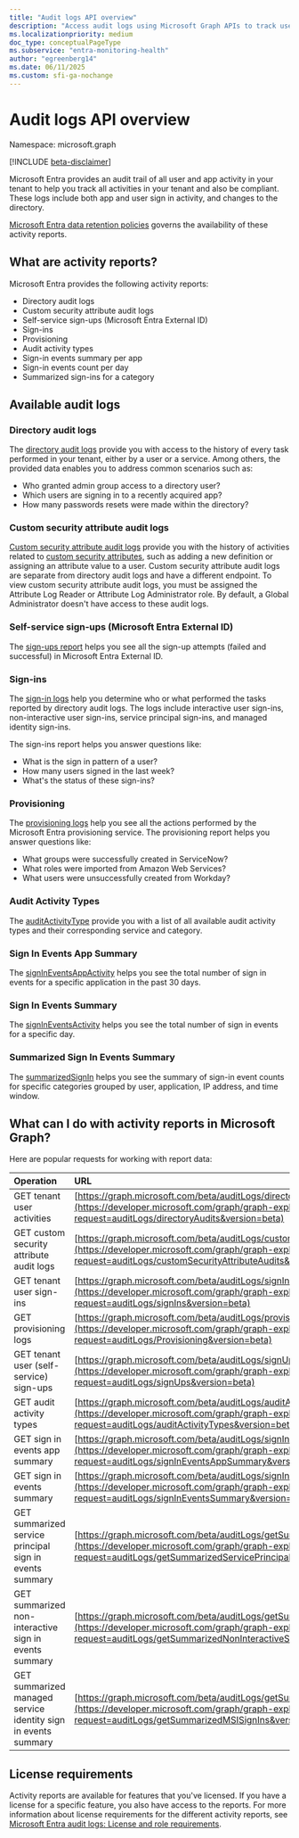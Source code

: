 ```yaml
---
title: "Audit logs API overview"
description: "Access audit logs using Microsoft Graph APIs to track user activity in a tenant, integrate with third-party SIEM tools, and remain compliant."
ms.localizationpriority: medium
doc_type: conceptualPageType
ms.subservice: "entra-monitoring-health"
author: "egreenberg14"
ms.date: 06/11/2025
ms.custom: sfi-ga-nochange
---
```


# Audit logs API overview

Namespace: microsoft.graph

[!INCLUDE [beta-disclaimer](../../includes/beta-disclaimer.md)]

Microsoft Entra provides an audit trail of all user and app activity in your tenant to help you track all activities in your tenant and also be compliant. These logs include both app and user sign in activity, and changes to the directory.

[Microsoft Entra data retention policies](/entra/identity/monitoring-health/reference-reports-data-retention#how-long-does-azure-ad-store-the-data) governs the availability of these activity reports.

## What are activity reports?

Microsoft Entra provides the following activity reports:

- Directory audit logs
- Custom security attribute audit logs
- Self-service sign-ups (Microsoft Entra External ID)
- Sign-ins
- Provisioning
- Audit activity types
- Sign-in events summary per app
- Sign-in events count per day
- Summarized sign-ins for a category

## Available audit logs

### Directory audit logs

The [directory audit logs](../resources/directoryaudit.md) provide you with access to the history of every task performed in your tenant, either by a user or a service. Among others, the provided data enables you to address common scenarios such as:

- Who granted admin group access to a directory user?
- Which users are signing in to a recently acquired app?
- How many passwords resets were made within the directory?

### Custom security attribute audit logs

[Custom security attribute audit logs](../resources/customsecurityattributeaudit.md) provide you with the history of activities related to [custom security attributes](../resources/custom-security-attributes-overview.md), such as adding a new definition or assigning an attribute value to a user. Custom security attribute audit logs are separate from directory audit logs and have a different endpoint. To view custom security attribute audit logs, you must be assigned the Attribute Log Reader or Attribute Log Administrator role. By default, a Global Administrator doesn't have access to these audit logs.

### Self-service sign-ups (Microsoft Entra External ID)

The [sign-ups report](../resources/selfservicesignup.md) helps you see all the sign-up attempts (failed and successful) in Microsoft Entra External ID.

### Sign-ins

The [sign-in logs](../resources/signin.md) help you determine who or what performed the tasks reported by directory audit logs. The logs include interactive user sign-ins, non-interactive user sign-ins, service principal sign-ins, and managed identity sign-ins.

The sign-ins report helps you answer questions like:

- What is the sign in pattern of a user?
- How many users signed in the last week?
- What's the status of these sign-ins?

### Provisioning

The [provisioning logs](../resources/provisioningobjectsummary.md) help you see all the actions performed by the Microsoft Entra provisioning service. The provisioning report helps you answer questions like:

- What groups were successfully created in ServiceNow?
- What roles were imported from Amazon Web Services?
- What users were unsuccessfully created from Workday?

### Audit Activity Types

The [auditActivityType](../resources/auditactivitytype.md) provide you with a list of all available audit activity types and their corresponding service and category.

### Sign In Events App Summary

The [signInEventsAppActivity](../resources/signineventsappactivity.md) helps you see the total number of sign in events for a specific application in the past 30 days.

### Sign In Events Summary

The [signInEventsActivity](../resources/signineventsactivity.md) helps you see the total number of sign in events for a specific day.

### Summarized Sign In Events Summary

The [summarizedSignIn](../resources/summarizedsignin.md) helps you see the summary of sign-in event counts for specific categories grouped by user, application, IP address, and time window.

## What can I do with activity reports in Microsoft Graph?

Here are popular requests for working with report data:

Operation | URL
|:----------|:----|
|GET tenant user activities | [https://graph.microsoft.com/beta/auditLogs/directoryAudits](https://developer.microsoft.com/graph/graph-explorer?request=auditLogs/directoryAudits&version=beta)
|GET custom security attribute audit logs | [https://graph.microsoft.com/beta/auditLogs/customSecurityAttributeAudits](https://developer.microsoft.com/graph/graph-explorer?request=auditLogs/customSecurityAttributeAudits&version=beta)
|GET tenant user sign-ins | [https://graph.microsoft.com/beta/auditLogs/signIns](https://developer.microsoft.com/graph/graph-explorer?request=auditLogs/signIns&version=beta)
|GET provisioning logs | [https://graph.microsoft.com/beta/auditLogs/provisioning](https://developer.microsoft.com/graph/graph-explorer?request=auditLogs/Provisioning&version=beta)
|GET tenant user (self-service) sign-ups | [https://graph.microsoft.com/beta/auditLogs/signUps](https://developer.microsoft.com/graph/graph-explorer?request=auditLogs/signUps&version=beta)
|GET audit activity types | [https://graph.microsoft.com/beta/auditLogs/auditActivityTypes](https://developer.microsoft.com/graph/graph-explorer?request=auditLogs/auditActivityTypes&version=beta)
|GET sign in events app summary | [https://graph.microsoft.com/beta/auditLogs/signInEventsAppSummary](https://developer.microsoft.com/graph/graph-explorer?request=auditLogs/signInEventsAppSummary&version=beta)
|GET sign in events summary | [https://graph.microsoft.com/beta/auditLogs/signInEventsSummary](https://developer.microsoft.com/graph/graph-explorer?request=auditLogs/signInEventsSummary&version=beta)
|GET summarized service principal sign in events summary | [https://graph.microsoft.com/beta/auditLogs/getSummarizedServicePrincipalSignIns](https://developer.microsoft.com/graph/graph-explorer?request=auditLogs/getSummarizedServicePrincipalSignIns&version=beta)
|GET summarized non-interactive sign in events summary | [https://graph.microsoft.com/beta/auditLogs/getSummarizedNonInteractiveSignIns](https://developer.microsoft.com/graph/graph-explorer?request=auditLogs/getSummarizedNonInteractiveSignIns&version=beta)
|GET summarized managed service identity sign in events summary | [https://graph.microsoft.com/beta/auditLogs/getSummarizedMSISignIns](https://developer.microsoft.com/graph/graph-explorer?request=auditLogs/getSummarizedMSISignIns&version=beta)

## License requirements

Activity reports are available for features that you've licensed. If you have a license for a specific feature, you also have access to the reports. For more information about license requirements for the different activity reports, see [Microsoft Entra audit logs: License and role requirements](/entra/identity/monitoring-health/concept-audit-logs#license-and-role-requirements).
